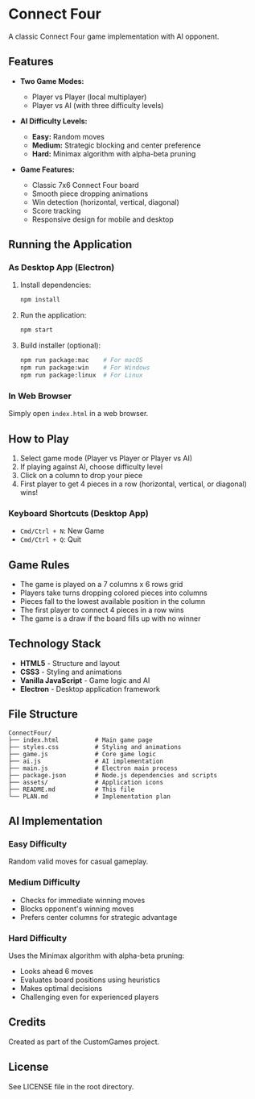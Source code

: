 # Connect Four

A classic Connect Four game implementation with AI opponent.

## Features

- **Two Game Modes:**
  - Player vs Player (local multiplayer)
  - Player vs AI (with three difficulty levels)

- **AI Difficulty Levels:**
  - **Easy:** Random moves
  - **Medium:** Strategic blocking and center preference
  - **Hard:** Minimax algorithm with alpha-beta pruning

- **Game Features:**
  - Classic 7x6 Connect Four board
  - Smooth piece dropping animations
  - Win detection (horizontal, vertical, diagonal)
  - Score tracking
  - Responsive design for mobile and desktop

## Running the Application

### As Desktop App (Electron)

1. Install dependencies:
   ```bash
   npm install
   ```

2. Run the application:
   ```bash
   npm start
   ```

3. Build installer (optional):
   ```bash
   npm run package:mac    # For macOS
   npm run package:win    # For Windows
   npm run package:linux  # For Linux
   ```

### In Web Browser

Simply open `index.html` in a web browser.

## How to Play

1. Select game mode (Player vs Player or Player vs AI)
2. If playing against AI, choose difficulty level
3. Click on a column to drop your piece
4. First player to get 4 pieces in a row (horizontal, vertical, or diagonal) wins!

### Keyboard Shortcuts (Desktop App)
- `Cmd/Ctrl + N`: New Game
- `Cmd/Ctrl + Q`: Quit

## Game Rules

- The game is played on a 7 columns x 6 rows grid
- Players take turns dropping colored pieces into columns
- Pieces fall to the lowest available position in the column
- The first player to connect 4 pieces in a row wins
- The game is a draw if the board fills up with no winner

## Technology Stack

- **HTML5** - Structure and layout
- **CSS3** - Styling and animations
- **Vanilla JavaScript** - Game logic and AI
- **Electron** - Desktop application framework

## File Structure

```
ConnectFour/
├── index.html          # Main game page
├── styles.css          # Styling and animations
├── game.js             # Core game logic
├── ai.js               # AI implementation
├── main.js             # Electron main process
├── package.json        # Node.js dependencies and scripts
├── assets/             # Application icons
├── README.md           # This file
└── PLAN.md             # Implementation plan
```

## AI Implementation

### Easy Difficulty
Random valid moves for casual gameplay.

### Medium Difficulty
- Checks for immediate winning moves
- Blocks opponent's winning moves
- Prefers center columns for strategic advantage

### Hard Difficulty
Uses the Minimax algorithm with alpha-beta pruning:
- Looks ahead 6 moves
- Evaluates board positions using heuristics
- Makes optimal decisions
- Challenging even for experienced players

## Credits

Created as part of the CustomGames project.

## License

See LICENSE file in the root directory.
